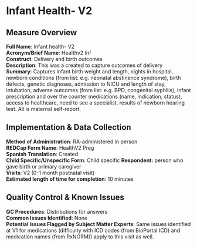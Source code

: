 # Infant Health- V2
## Measure Overview
**Full Name**: Infant health- V2   
**Acronym/Brief Name**: Healthv2 Inf  
**Construct**: Delivery and birth outcomes   
**Description**: This was a created to capture outcomes of delivery  
**Summary**: Captures infant birth weight and length, nights in hospital, newborn conditions (from list: e.g. neonatal abstinence syndrome), birth defects, genetic diagnoses, admission to NICU and length of stay, intubation, adverse outcomes (from list: e.g. BPD, congenital syphilis), infant prescription and over the counter medications (name, indication, status), access to healthcare, need to see a specialist, results of newborn hearing test. All is maternal self-report.

## Implementation & Data Collection
**Method of Administration**: RA-administered in person  
**REDCap Form Name**: HealthV2 Preg    
**Spanish Translation**: Created  
**Child Specific/Unspecific Form**: Child specific 
**Respondent:** person who gave birth or primary caregiver  
**Visits**:  V2 (0-1 month postnatal visit)  
**Estimated length of time for completion**: 10 minutes

## Quality Control & Known Issues
**QC Procedures**: Distributions for answers  
**Common Issues Identified**: None  
**Potential Issues Flagged by Subject Matter Experts**: Same issues identified at V1 for medications (difficulty with ICD codes (from BioPortal ICD) and medication names (from RxNORM)) apply to this visit as well.

